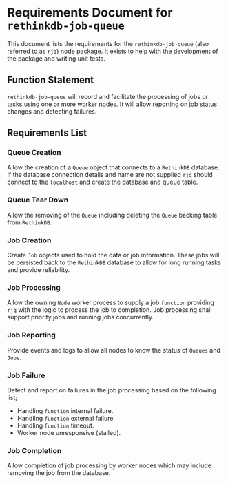 # Requirements Document for `rethinkdb-job-queue`

This document lists the requirements for the `rethinkdb-job-queue` (also referred to as `rjq`) node package.
It exists to help with the development of the package and writing unit tests.

## Function Statement

`rethinkdb-job-queue` will record and facilitate the processing of jobs or tasks using one or more worker nodes. It will allow reporting on job status changes and detecting failures.

## Requirements List

### Queue Creation

Allow the creation of a `Queue` object that connects to a `RethinkDB` database.
If the database connection details and name are not supplied `rjq` should connect to the `localhost` and create the database and queue table.

### Queue Tear Down

Allow the removing of the `Queue` including deleting the `Queue` backing table from `RethinkDB`.

### Job Creation

Create `Job` objects used to hold the data or job information. These jobs will be persisted back to the `RethinkDB` database to allow for long running tasks and provide reliability.

### Job Processing

Allow the owning `Node` worker process to supply a job `function` providing `rjq` with the logic to process the job to completion. Job processing shall support priority jobs and running jobs concurrently.

### Job Reporting

Provide events and logs to allow all nodes to know the status of `Queues` and `Jobs`.

### Job Failure

Detect and report on failures in the job processing based on the following list;

*   Handling `function` internal failure.
*   Handling `function` external failure.
*   Handling `function` timeout.
*   Worker node unresponsive (stalled).

### Job Completion

Allow completion of job processing by worker nodes which may include removing the job from the database.
